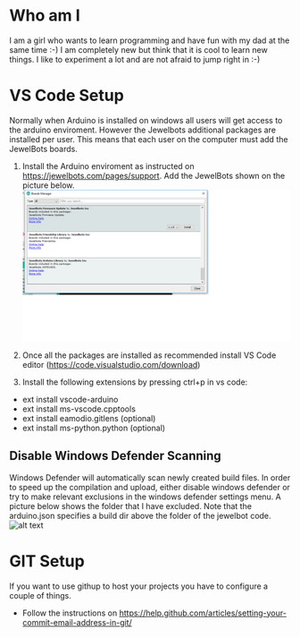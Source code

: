 # Who am I
I am a girl who wants to learn programming and have fun with my dad at the same time :-)
I am completely new but think that it is cool to learn new things. I like to experiment a lot and
are not afraid to jump right in :-)

# VS Code Setup
Normally when Arduino is installed on windows all users will get access to the arduino enviroment. However the Jewelbots additional packages are installed per user. This means that each user on the computer must add the JewelBots boards.
1. Install the Arduino enviroment as instructed on https://jewelbots.com/pages/support. Add the JewelBots shown on the picture below. 
![alt text](https://github.com/ida-fam/jewelbotcode/blob/master/images/jewelbots_bards_installation.png "jewelbots installation boards")

2. Once all the packages are installed as recommended install VS Code editor (https://code.visualstudio.com/download)
3. Install the following extensions by pressing ctrl+p in vs code:
  * ext install vscode-arduino
  * ext install ms-vscode.cpptools
  * ext install eamodio.gitlens (optional)
  * ext install ms-python.python (optional)
## Disable Windows Defender Scanning
Windows Defender will automatically scan newly created build files. In order to speed up the compilation and upload, either disable windows defender or try to make relevant exclusions in the windows defender settings menu. A picture below shows the folder that I have excluded. Note that the arduino.json specifies a build dir above the folder of the jewelbot code.
![alt text](https://github.com/ida-fam/jewelbotcode/blob/master/images/windows_defender_exclusion_folder.png "verify and update exclusion folders")
  
# GIT Setup
If you want to use githup to host your projects you have to configure a couple of things.

* Follow the instructions on https://help.github.com/articles/setting-your-commit-email-address-in-git/ 